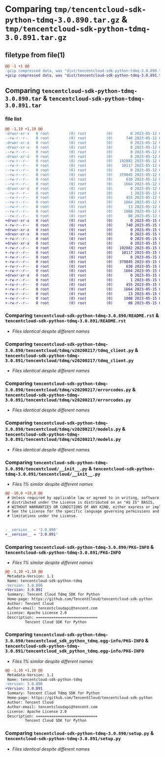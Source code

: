 # Comparing `tmp/tencentcloud-sdk-python-tdmq-3.0.890.tar.gz` & `tmp/tencentcloud-sdk-python-tdmq-3.0.891.tar.gz`

## filetype from file(1)

```diff
@@ -1 +1 @@
-gzip compressed data, was "dist/tencentcloud-sdk-python-tdmq-3.0.890.tar", last modified: Fri May 12 04:08:46 2023, max compression
+gzip compressed data, was "dist/tencentcloud-sdk-python-tdmq-3.0.891.tar", last modified: Mon May 15 04:41:19 2023, max compression
```

## Comparing `tencentcloud-sdk-python-tdmq-3.0.890.tar` & `tencentcloud-sdk-python-tdmq-3.0.891.tar`

### file list

```diff
@@ -1,19 +1,19 @@
-drwxr-xr-x   0 root         (0) root         (0)        0 2023-05-12 04:08:46.000000 tencentcloud-sdk-python-tdmq-3.0.890/
--rw-r--r--   0 root         (0) root         (0)      740 2023-05-12 04:08:46.000000 tencentcloud-sdk-python-tdmq-3.0.890/README.rst
-drwxr-xr-x   0 root         (0) root         (0)        0 2023-05-12 04:08:46.000000 tencentcloud-sdk-python-tdmq-3.0.890/tencentcloud/
-drwxr-xr-x   0 root         (0) root         (0)        0 2023-05-12 04:08:46.000000 tencentcloud-sdk-python-tdmq-3.0.890/tencentcloud/tdmq/
--rw-r--r--   0 root         (0) root         (0)        0 2023-05-12 04:08:46.000000 tencentcloud-sdk-python-tdmq-3.0.890/tencentcloud/tdmq/__init__.py
-drwxr-xr-x   0 root         (0) root         (0)        0 2023-05-12 04:08:46.000000 tencentcloud-sdk-python-tdmq-3.0.890/tencentcloud/tdmq/v20200217/
--rw-r--r--   0 root         (0) root         (0)   102882 2023-05-12 04:08:46.000000 tencentcloud-sdk-python-tdmq-3.0.890/tencentcloud/tdmq/v20200217/tdmq_client.py
--rw-r--r--   0 root         (0) root         (0)    10117 2023-05-12 04:08:46.000000 tencentcloud-sdk-python-tdmq-3.0.890/tencentcloud/tdmq/v20200217/errorcodes.py
--rw-r--r--   0 root         (0) root         (0)        0 2023-05-12 04:08:46.000000 tencentcloud-sdk-python-tdmq-3.0.890/tencentcloud/tdmq/v20200217/__init__.py
--rw-r--r--   0 root         (0) root         (0)   379845 2023-05-12 04:08:46.000000 tencentcloud-sdk-python-tdmq-3.0.890/tencentcloud/tdmq/v20200217/models.py
--rw-r--r--   0 root         (0) root         (0)      630 2023-05-12 04:08:46.000000 tencentcloud-sdk-python-tdmq-3.0.890/tencentcloud/__init__.py
--rw-r--r--   0 root         (0) root         (0)     1664 2023-05-12 04:08:46.000000 tencentcloud-sdk-python-tdmq-3.0.890/PKG-INFO
-drwxr-xr-x   0 root         (0) root         (0)        0 2023-05-12 04:08:46.000000 tencentcloud-sdk-python-tdmq-3.0.890/tencentcloud_sdk_python_tdmq.egg-info/
--rw-r--r--   0 root         (0) root         (0)        1 2023-05-12 04:08:46.000000 tencentcloud-sdk-python-tdmq-3.0.890/tencentcloud_sdk_python_tdmq.egg-info/dependency_links.txt
--rw-r--r--   0 root         (0) root         (0)      455 2023-05-12 04:08:46.000000 tencentcloud-sdk-python-tdmq-3.0.890/tencentcloud_sdk_python_tdmq.egg-info/SOURCES.txt
--rw-r--r--   0 root         (0) root         (0)     1664 2023-05-12 04:08:46.000000 tencentcloud-sdk-python-tdmq-3.0.890/tencentcloud_sdk_python_tdmq.egg-info/PKG-INFO
--rw-r--r--   0 root         (0) root         (0)       13 2023-05-12 04:08:46.000000 tencentcloud-sdk-python-tdmq-3.0.890/tencentcloud_sdk_python_tdmq.egg-info/top_level.txt
--rw-r--r--   0 root         (0) root         (0)     1008 2023-05-12 04:08:46.000000 tencentcloud-sdk-python-tdmq-3.0.890/setup.py
--rw-r--r--   0 root         (0) root         (0)       88 2023-05-12 04:08:46.000000 tencentcloud-sdk-python-tdmq-3.0.890/setup.cfg
+drwxr-xr-x   0 root         (0) root         (0)        0 2023-05-15 04:41:19.000000 tencentcloud-sdk-python-tdmq-3.0.891/
+-rw-r--r--   0 root         (0) root         (0)      740 2023-05-15 04:41:19.000000 tencentcloud-sdk-python-tdmq-3.0.891/README.rst
+drwxr-xr-x   0 root         (0) root         (0)        0 2023-05-15 04:41:19.000000 tencentcloud-sdk-python-tdmq-3.0.891/tencentcloud/
+drwxr-xr-x   0 root         (0) root         (0)        0 2023-05-15 04:41:19.000000 tencentcloud-sdk-python-tdmq-3.0.891/tencentcloud/tdmq/
+-rw-r--r--   0 root         (0) root         (0)        0 2023-05-15 04:41:19.000000 tencentcloud-sdk-python-tdmq-3.0.891/tencentcloud/tdmq/__init__.py
+drwxr-xr-x   0 root         (0) root         (0)        0 2023-05-15 04:41:19.000000 tencentcloud-sdk-python-tdmq-3.0.891/tencentcloud/tdmq/v20200217/
+-rw-r--r--   0 root         (0) root         (0)   102882 2023-05-15 04:41:19.000000 tencentcloud-sdk-python-tdmq-3.0.891/tencentcloud/tdmq/v20200217/tdmq_client.py
+-rw-r--r--   0 root         (0) root         (0)    10117 2023-05-15 04:41:19.000000 tencentcloud-sdk-python-tdmq-3.0.891/tencentcloud/tdmq/v20200217/errorcodes.py
+-rw-r--r--   0 root         (0) root         (0)        0 2023-05-15 04:41:19.000000 tencentcloud-sdk-python-tdmq-3.0.891/tencentcloud/tdmq/v20200217/__init__.py
+-rw-r--r--   0 root         (0) root         (0)   379845 2023-05-15 04:41:19.000000 tencentcloud-sdk-python-tdmq-3.0.891/tencentcloud/tdmq/v20200217/models.py
+-rw-r--r--   0 root         (0) root         (0)      630 2023-05-15 04:41:19.000000 tencentcloud-sdk-python-tdmq-3.0.891/tencentcloud/__init__.py
+-rw-r--r--   0 root         (0) root         (0)     1664 2023-05-15 04:41:19.000000 tencentcloud-sdk-python-tdmq-3.0.891/PKG-INFO
+drwxr-xr-x   0 root         (0) root         (0)        0 2023-05-15 04:41:19.000000 tencentcloud-sdk-python-tdmq-3.0.891/tencentcloud_sdk_python_tdmq.egg-info/
+-rw-r--r--   0 root         (0) root         (0)        1 2023-05-15 04:41:19.000000 tencentcloud-sdk-python-tdmq-3.0.891/tencentcloud_sdk_python_tdmq.egg-info/dependency_links.txt
+-rw-r--r--   0 root         (0) root         (0)      455 2023-05-15 04:41:19.000000 tencentcloud-sdk-python-tdmq-3.0.891/tencentcloud_sdk_python_tdmq.egg-info/SOURCES.txt
+-rw-r--r--   0 root         (0) root         (0)     1664 2023-05-15 04:41:19.000000 tencentcloud-sdk-python-tdmq-3.0.891/tencentcloud_sdk_python_tdmq.egg-info/PKG-INFO
+-rw-r--r--   0 root         (0) root         (0)       13 2023-05-15 04:41:19.000000 tencentcloud-sdk-python-tdmq-3.0.891/tencentcloud_sdk_python_tdmq.egg-info/top_level.txt
+-rw-r--r--   0 root         (0) root         (0)     1008 2023-05-15 04:41:19.000000 tencentcloud-sdk-python-tdmq-3.0.891/setup.py
+-rw-r--r--   0 root         (0) root         (0)       88 2023-05-15 04:41:19.000000 tencentcloud-sdk-python-tdmq-3.0.891/setup.cfg
```

### Comparing `tencentcloud-sdk-python-tdmq-3.0.890/README.rst` & `tencentcloud-sdk-python-tdmq-3.0.891/README.rst`

 * *Files identical despite different names*

### Comparing `tencentcloud-sdk-python-tdmq-3.0.890/tencentcloud/tdmq/v20200217/tdmq_client.py` & `tencentcloud-sdk-python-tdmq-3.0.891/tencentcloud/tdmq/v20200217/tdmq_client.py`

 * *Files identical despite different names*

### Comparing `tencentcloud-sdk-python-tdmq-3.0.890/tencentcloud/tdmq/v20200217/errorcodes.py` & `tencentcloud-sdk-python-tdmq-3.0.891/tencentcloud/tdmq/v20200217/errorcodes.py`

 * *Files identical despite different names*

### Comparing `tencentcloud-sdk-python-tdmq-3.0.890/tencentcloud/tdmq/v20200217/models.py` & `tencentcloud-sdk-python-tdmq-3.0.891/tencentcloud/tdmq/v20200217/models.py`

 * *Files identical despite different names*

### Comparing `tencentcloud-sdk-python-tdmq-3.0.890/tencentcloud/__init__.py` & `tencentcloud-sdk-python-tdmq-3.0.891/tencentcloud/__init__.py`

 * *Files 1% similar despite different names*

```diff
@@ -10,8 +10,8 @@
 # Unless required by applicable law or agreed to in writing, software
 # distributed under the License is distributed on an "AS IS" BASIS,
 # WITHOUT WARRANTIES OR CONDITIONS OF ANY KIND, either express or implied.
 # See the License for the specific language governing permissions and
 # limitations under the License.
 
 
-__version__ = '3.0.890'
+__version__ = '3.0.891'
```

### Comparing `tencentcloud-sdk-python-tdmq-3.0.890/PKG-INFO` & `tencentcloud-sdk-python-tdmq-3.0.891/PKG-INFO`

 * *Files 1% similar despite different names*

```diff
@@ -1,10 +1,10 @@
 Metadata-Version: 1.1
 Name: tencentcloud-sdk-python-tdmq
-Version: 3.0.890
+Version: 3.0.891
 Summary: Tencent Cloud Tdmq SDK for Python
 Home-page: https://github.com/TencentCloud/tencentcloud-sdk-python
 Author: Tencent Cloud
 Author-email: tencentcloudapi@tencent.com
 License: Apache License 2.0
 Description: ============================
         Tencent Cloud SDK for Python
```

### Comparing `tencentcloud-sdk-python-tdmq-3.0.890/tencentcloud_sdk_python_tdmq.egg-info/PKG-INFO` & `tencentcloud-sdk-python-tdmq-3.0.891/tencentcloud_sdk_python_tdmq.egg-info/PKG-INFO`

 * *Files 1% similar despite different names*

```diff
@@ -1,10 +1,10 @@
 Metadata-Version: 1.1
 Name: tencentcloud-sdk-python-tdmq
-Version: 3.0.890
+Version: 3.0.891
 Summary: Tencent Cloud Tdmq SDK for Python
 Home-page: https://github.com/TencentCloud/tencentcloud-sdk-python
 Author: Tencent Cloud
 Author-email: tencentcloudapi@tencent.com
 License: Apache License 2.0
 Description: ============================
         Tencent Cloud SDK for Python
```

### Comparing `tencentcloud-sdk-python-tdmq-3.0.890/setup.py` & `tencentcloud-sdk-python-tdmq-3.0.891/setup.py`

 * *Files identical despite different names*


